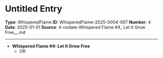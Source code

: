 # Untitled Entry

**Type**: WhisperedFlame
**ID**: WhisperedFlame-2025-0004-007
**Number**: 4
**Date**: 2025-01-01
**Source**: 4-nodate-Whispered Flame #4_ Let It Grow Free__.md

---

- **Whispered Flame #4: Let It Grow Free**
    - OR